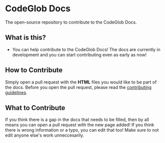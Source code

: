 # CodeGlob Docs
The open-source repository to contribute to the CodeGlob Docs.

## What is this?
- You can help contribute to the CodeGlob Docs! The docs are currently in development and you can start contributing even as early as now!

## How to Contribute
Simply open a pull request with the **HTML** files you would like to be part of the docs. Before you open the pull request, please read the [contributing guidelines](https://github.com/hamdivazim/CodeGlob-Docs/blob/main/CONTRIBUTING.md).

## What to Contribute
If you think there is a gap in the docs that needs to be filled, then by all means you can open a pull request with the new page added! If you think there is wrong information or a typo, you can edit that too! Make sure to not edit anyone else's work unneccesarily.
